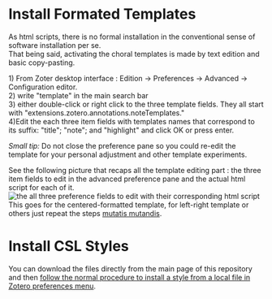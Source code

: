 # Install Formated Templates
As html scripts, there is no formal installation in the conventional sense of software installation per se.<br />
That being said, activating the choral templates is made by text edition and basic copy-pasting.<br />
<p> 1) From Zoter desktop interface : Edition -> Preferences -> Advanced -> Configuration editor.<br />
2) write "template" in the main search bar<br />
3) either double-click or right click to the three template fields. They all start with "extensions.zotero.annotations.noteTemplates."<br />
4)Edit the each three item fields with templates names that correspond to its suffix: "title"; "note"; and "highlight" and click OK or press enter.<br />

<i>Small tip: </i> Do not close the preference pane so you could re-edit the template for your personal adjustment and other template experiments.<br />

See the following picture that recaps all the template editing part : the three item fields to edit in the advanced preference pane and the actual html script for each of it.
![the all three preference fields to edit with their corresponding html script](https://github.com/betamigo98/PolyDevice/blob/main/Centered%20Formatted%20Templates%20-%20Full%20Script%20With%20Screenshot.png?raw=true)
This goes for the centered-formatted template, for left-right template or others just repeat the steps [mutatis mutandis](https://en.wikipedia.org/wiki/Mutatis_mutandis).

# Install CSL Styles
You can download the files directly from the main page of this repository and then [follow the normal procedure to install a style from a local file in Zotero preferences menu](https://www.zotero.org/support/styles).
